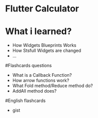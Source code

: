 # Flutter Calculator

# What i learned?

- How Widgets Blueprints Works
- How Stsfull Widgets are changed
- ...

#Flashcards questions
- What is a Callback Function?
- How arrow functions work?
- What Fold method/Reduce method do?
- AddAll method does?

#English flashcards
- gist